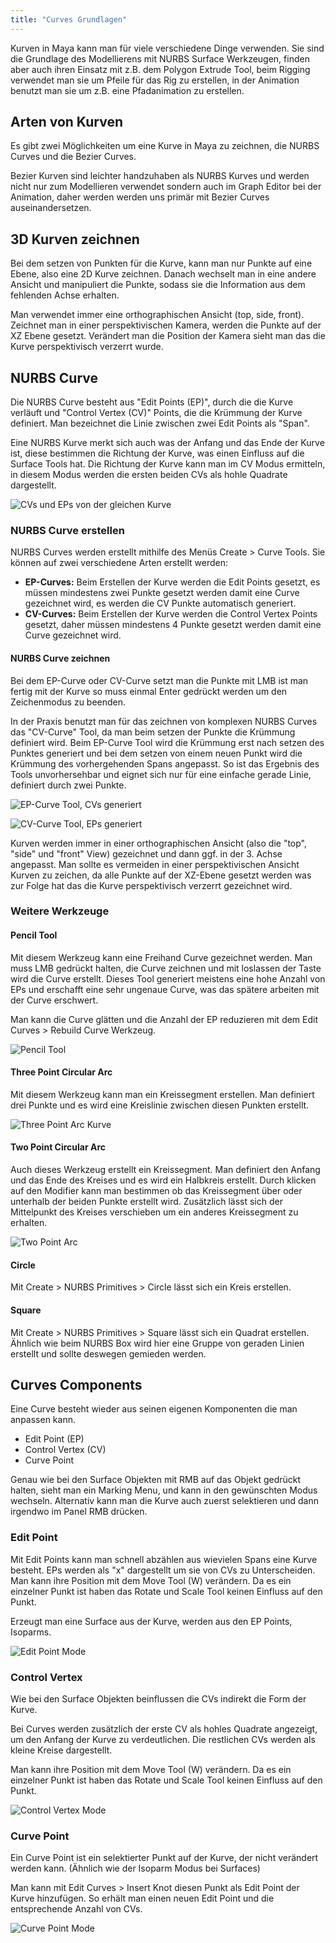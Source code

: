 ```yaml
---
title: "Curves Grundlagen"
---
```


Kurven in Maya kann man für viele verschiedene Dinge verwenden.
Sie sind die Grundlage des Modellierens mit NURBS Surface Werkzeugen, finden aber auch ihren Einsatz mit z.B. dem Polygon Extrude Tool,
beim Rigging verwendet man sie um Pfeile für das Rig zu erstellen, in der Animation benutzt man sie um z.B. eine Pfadanimation zu erstellen.

## Arten von Kurven

Es gibt zwei Möglichkeiten um eine Kurve in Maya zu zeichnen, die NURBS Curves und die Bezier Curves.

Bezier Kurven sind leichter handzuhaben als NURBS Kurves und werden nicht nur zum Modellieren verwendet sondern auch im Graph Editor bei der Animation, daher werden werden uns primär mit Bezier Curves auseinandersetzen.

## 3D Kurven zeichnen

Bei dem setzen von Punkten für die Kurve, kann man nur Punkte auf eine Ebene, also eine 2D Kurve zeichnen. Danach wechselt man in eine andere Ansicht und manipuliert die Punkte, sodass sie die Information aus dem fehlenden Achse erhalten.

Man verwendet immer eine orthographischen Ansicht (top, side, front). Zeichnet man in einer perspektivischen Kamera, werden die Punkte auf der XZ Ebene gesetzt. Verändert man die Position der Kamera sieht man das die Kurve perspektivisch verzerrt wurde.

## NURBS Curve

Die NURBS Curve besteht aus "Edit Points (EP)", durch die die Kurve verläuft und "Control Vertex (CV)" Points, die die Krümmung der Kurve definiert.
Man bezeichnet die Linie zwischen zwei Edit Points als "Span".

Eine NURBS Kurve merkt sich auch was der Anfang und das Ende der Kurve ist, diese bestimmen die Richtung der Kurve, was einen Einfluss auf die Surface Tools hat.
Die Richtung der Kurve kann man im CV Modus ermitteln, in diesem Modus werden die ersten beiden CVs als hohle Quadrate dargestellt.

![CVs und EPs von der gleichen Kurve](../../../assets/04a_modelling-nurbs/images/03_Curves-Grundlagen/CurveComponents.png)

### NURBS Curve erstellen

NURBS Curves werden erstellt mithilfe des Menüs <span class="menu">Create > Curve Tools</span>.
Sie können auf zwei verschiedene Arten erstellt werden:

- **EP-Curves:** Beim Erstellen der Kurve werden die Edit Points gesetzt, es müssen mindestens zwei Punkte gesetzt werden damit eine Curve gezeichnet wird, es werden die CV Punkte automatisch generiert.
- **CV-Curves:** Beim Erstellen der Kurve werden die Control Vertex Points gesetzt, daher müssen mindestens 4 Punkte gesetzt werden damit eine Curve gezeichnet wird.

#### NURBS Curve zeichnen

Bei dem EP-Curve oder CV-Curve setzt man die Punkte mit <span class="shortcut">LMB</span> ist man fertig mit der Kurve so muss einmal <span class="shortcut">Enter</span> gedrückt werden um den Zeichenmodus zu beenden.

In der Praxis benutzt man für das zeichnen von komplexen NURBS Curves das "CV-Curve" Tool, da man beim setzen der Punkte die Krümmung definiert wird.
Beim EP-Curve Tool wird die Krümmung erst nach setzen des Punktes generiert und bei dem setzen von einem neuen Punkt wird die Krümmung des vorhergehenden Spans angepasst.
So ist das Ergebnis des Tools unvorhersehbar und eignet sich nur für eine einfache gerade Linie, definiert durch zwei Punkte.

![EP-Curve Tool, CVs generiert](../../../assets/04a_modelling-nurbs/images/03_Curves-Grundlagen/EPCurveTool.png)

![CV-Curve Tool, EPs generiert](../../../assets/04a_modelling-nurbs/images/03_Curves-Grundlagen/CVCurveTool.png)

Kurven werden immer in einer orthographischen Ansicht (also die "top", "side" und "front" View) gezeichnet und dann ggf. in der 3. Achse angepasst.
Man sollte es vermeiden in einer perspektivischen Ansicht Kurven zu zeichen, da alle Punkte auf der XZ-Ebene gesetzt werden
was zur Folge hat das die Kurve perspektivisch verzerrt gezeichnet wird.

### Weitere Werkzeuge

#### Pencil Tool

Mit diesem Werkzeug kann eine Freihand Curve gezeichnet werden. Man muss <span class="shortcut">LMB</span> gedrückt halten,
die Curve zeichnen und mit loslassen der Taste wird die Curve erstellt.
Dieses Tool generiert meistens eine hohe Anzahl von EPs und erschafft eine sehr ungenaue Curve, was das spätere arbeiten mit der Curve erschwert.

Man kann die Curve glätten und die Anzahl der EP reduzieren mit dem <span class="menu">Edit Curves > Rebuild Curve</span> Werkzeug.

![Pencil Tool](../../../assets/04a_modelling-nurbs/images/03_Curves-Grundlagen/PencilTool.png)

#### Three Point Circular Arc

Mit diesem Werkzeug kann man ein Kreissegment erstellen. Man definiert drei Punkte und es wird eine Kreislinie zwischen diesen Punkten erstellt.

![Three Point Arc Kurve](../../../assets/04a_modelling-nurbs/images/03_Curves-Grundlagen/ThreePointArc.png)

#### Two Point Circular Arc

Auch dieses Werkzeug erstellt ein Kreissegment. Man definiert den Anfang und das Ende des Kreises und es wird ein Halbkreis erstellt. Durch klicken auf den Modifier kann man bestimmen ob das Kreissegment über oder unterhalb der beiden Punkte erstellt wird. Zusätzlich lässt sich der Mittelpunkt des Kreises verschieben um ein anderes Kreissegment zu erhalten.

![Two Point Arc](../../../assets/04a_modelling-nurbs/images/03_Curves-Grundlagen/TwoPointArc.png)

#### Circle

Mit <span class="menu">Create > NURBS Primitives > Circle</span> lässt sich ein Kreis erstellen.

#### Square

Mit <span class="menu">Create > NURBS Primitives > Square</span> lässt sich ein Quadrat erstellen. Ähnlich wie beim NURBS Box wird hier eine Gruppe von geraden Linien erstellt und sollte deswegen gemieden werden.

## Curves Components

Eine Curve besteht wieder aus seinen eigenen Komponenten die man anpassen kann.

- Edit Point (EP)
- Control Vertex (CV)
- Curve Point

Genau wie bei den Surface Objekten mit <span class="shortcut">RMB</span> auf das Objekt gedrückt halten, sieht man ein Marking Menu, und kann in den gewünschten Modus wechseln. Alternativ kann man die Kurve auch zuerst selektieren und dann irgendwo im Panel <span class="shortcut">RMB</span> drücken.

### Edit Point

Mit Edit Points kann man schnell abzählen aus wievielen Spans eine Kurve besteht. EPs werden als "x" dargestellt um sie von CVs zu Unterscheiden.
Man kann ihre Position mit dem Move Tool (<span class="shortcut">W</span>) verändern. Da es ein einzelner Punkt ist haben das Rotate und Scale Tool keinen Einfluss auf den Punkt.

Erzeugt man eine Surface aus der Kurve, werden aus den EP Points, Isoparms.

![Edit Point Mode](../../../assets/04a_modelling-nurbs/images/03_Curves-Grundlagen/EP.png)

### Control Vertex

Wie bei den Surface Objekten beinflussen die CVs indirekt die Form der Kurve.

Bei Curves werden zusätzlich der erste CV als hohles Quadrate angezeigt, um den Anfang der Kurve zu verdeutlichen. Die restlichen CVs werden als kleine Kreise dargestellt.

Man kann ihre Position mit dem Move Tool (<span class="shortcut">W</span>) verändern. Da es ein einzelner Punkt ist haben das Rotate und Scale Tool keinen Einfluss auf den Punkt.

![Control Vertex Mode](../../../assets/04a_modelling-nurbs/images/03_Curves-Grundlagen/CV.png)

### Curve Point

Ein Curve Point ist ein selektierter Punkt auf der Kurve, der nicht verändert werden kann. (Ähnlich wie der Isoparm Modus bei Surfaces)

Man kann mit <span class="menu">Edit Curves > Insert Knot</span> diesen Punkt als Edit Point der Kurve hinzufügen. So erhält man einen neuen Edit Point und die entsprechende Anzahl von CVs.

![Curve Point Mode](../../../assets/04a_modelling-nurbs/images/03_Curves-Grundlagen/CurvePoint.png)
